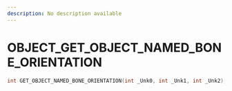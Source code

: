 ```yaml
---
description: No description available 
---
```


# OBJECT\_GET_OBJECT_NAMED_BONE_ORIENTATION

```cpp
int GET_OBJECT_NAMED_BONE_ORIENTATION(int _Unk0, int _Unk1, int _Unk2);
```